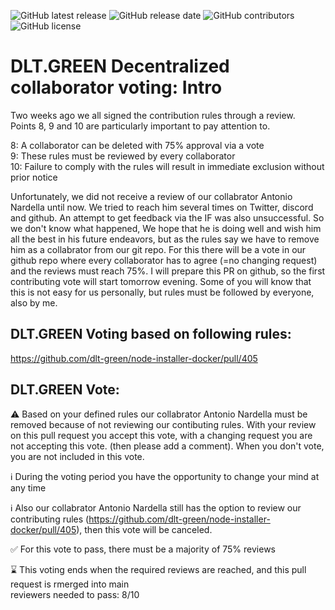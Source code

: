 ![GitHub latest release](https://img.shields.io/github/v/release/dlt-green/Node-Installer-docker)
![GitHub release date](https://img.shields.io/github/release-date/dlt-green/Node-Installer-docker)
![GitHub contributors](https://img.shields.io/github/contributors/dlt-green/Node-Installer-docker)
![GitHub license](https://img.shields.io/github/license/dlt-green/Node-Installer-docker)

# DLT.GREEN Decentralized collaborator voting: Intro

Two weeks ago we all signed the contribution rules through a review.  
Points 8, 9 and 10 are particularly important to pay attention to.

8: A collaborator can be deleted with 75% approval via a vote  
9: These rules must be reviewed by every collaborator  
10: Failure to comply with the rules will result in immediate exclusion without prior notice

Unfortunately, we did not receive a review of our collabrator Antonio Nardella until now. We tried to reach him several times on Twitter, discord and github. An attempt to get feedback via the IF was also unsuccessful. So we don't know what happened, We hope that he is doing well and wish him all the best in his future endeavors, but as the rules say we have to remove him as a collabrator from our git repo. For this there will be a vote in our github repo where every collaborator has to agree (=no changing request) and the reviews must reach 75%. I will prepare this PR on github, so the first contributing vote will start tomorrow evening. Some of you will know that this is not easy for us personally, but rules must be followed by everyone, also by me. 

## DLT.GREEN Voting based on following rules:

https://github.com/dlt-green/node-installer-docker/pull/405

## DLT.GREEN Vote:

⚠️ Based on your defined rules our collabrator Antonio Nardella must be removed because of not reviewing our contibuting rules. With your review on this pull request you accept this vote, with a changing request you are not accepting this vote. (then please add a comment). When you don't vote, you are not included in this vote.

ℹ️ During the voting period you have the opportunity to change your mind at any time

ℹ️ Also our collabrator Antonio Nardella still has the option to review our contributing rules (https://github.com/dlt-green/node-installer-docker/pull/405), then this vote will be canceled.

✅ For this vote to pass, there must be a majority of 75% reviews

⌛ This voting ends when the required reviews are reached, and this pull request is rmerged into main  
reviewers needed to pass: 8/10
